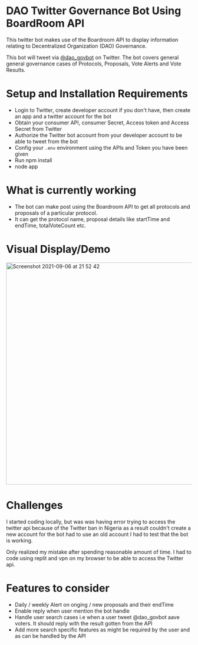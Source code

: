# DAO Twitter Governance Bot Using BoardRoom API

This twitter bot makes use of the Boardroom API to display information relating to Decentralized Organization (DAO) Governance.

This bot will tweet via [@dao_govbot](https://twitter.com/dao_govbot) on Twitter. 
The bot covers general general governance cases of Protocols, Proposals, Vote Alerts and Vote Results.

# Setup and Installation Requirements
- Login to Twitter, create developer account if you don't have, then create an app and a twitter account for the bot
- Obtain your consumer API, consumer Secret, Access token and Access Secret from Twitter
- Authorize the Twitter bot account from your developer account to be able to tweet from the bot
- Config your `.env` environment using the APIs and Token you have been given
- Run npm install 
- node app

# What is currently working
- The bot can make post using the Boardroom API to get all protocols and proposals of a particular protocol.
- It can get the protocol name, proposal details like startTime and endTime, totalVoteCount etc.

# Visual Display/Demo
 <img width="603" alt="Screenshot 2021-09-06 at 21 52 42" src="https://user-images.githubusercontent.com/23031920/132259992-91970f44-b7f5-4437-b122-bf9616eb1e47.png">

# Challenges
I started coding locally, but was was having error trying to access the twitter api because of the Twitter ban in Nigeria as a result couldn't create a new account for the bot had to use an old account I had to test that the bot is working. 

Only realized my mistake after spending reasonable amount of time. I had to code using replit and vpn on my browser to be able to access the Twitter api.

# Features to consider
- Daily / weekly Alert on onging / new proposals and their endTime
- Enable reply when user mention the bot handle
- Handle user search cases i.e when a user tweet @dao_govbot aave voters. It should reply with the result gotten from the API
- Add more search specific features as might be required by the user and as can be handled by the API



